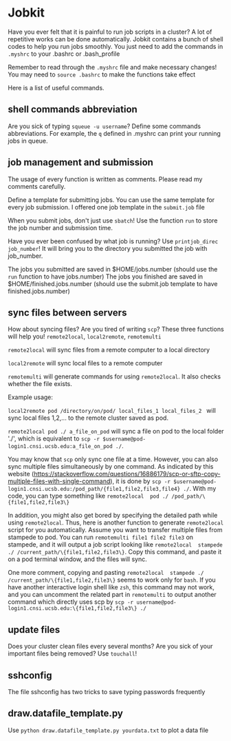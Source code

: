 # Jobkit
Have you ever felt that it is painful to run job scripts in a cluster? A lot of repetitive works can be done automatically. Jobkit contains a bunch of shell codes to help you run jobs smoothly. You just need to add the commands in `.myshrc` to your .bashrc or .bash_profile

Remember to read through the `.myshrc` file and make necessary changes! You may need to `source .bashrc` to make the functions take effect

Here is a list of useful commands.

## shell commands abbreviation
Are you sick of typing `squeue -u username`? Define some commands abbreviations. For example, the `q` defined in .myshrc can print your running jobs in queue.

## job management and submission
The usage of every function is written as comments. Please read my comments carefully.

Define a template for submitting jobs. You can use the same template for every job submission. I offered one job template in the `submit.job` file

When you submit jobs, don't just use `sbatch`! Use the function `run` to store the job number and submission time. 

Have you ever been confused by what job is running? Use `printjob_direc job_number`! It will bring you to the directory you submitted the job with job_number.

The jobs you submitted are saved in $HOME/jobs.number (should use the `run` function to have jobs.number)
The jobs you finished are saved in $HOME/finished.jobs.number (should use the submit.job template to have finished.jobs.number)

## sync files between servers
How about syncing files? Are you tired of writing `scp`? These three functions will help you! `remote2local`, `local2remote`, `remotemulti`

`remote2local` will sync files from a remote computer to a local directory

`local2remote` will sync local files to a remote computer

`remotemulti` will generate commands for using `remote2local`. It also checks whether the file exists.

Example usage: 

`local2remote pod /directory/on/pod/ local_files_1 local_files_2 ` will sync local files 1,2,... to the remote cluster saved as pod.

`remote2local pod ./ a_file_on_pod` will sync a file on pod to the local folder './', which is equivalent to `scp -r $username@pod-login1.cnsi.ucsb.edu:a_file_on_pod ./`. 

You may know that `scp` only sync one file at a time. However, you can also sync multiple files simultaneously by one command. As indicated by this website (https://stackoverflow.com/questions/16886179/scp-or-sftp-copy-multiple-files-with-single-command), it is done by `scp -r $username@pod-login1.cnsi.ucsb.edu:/pod_path/{file1,file2,file3,file4} ./`. With my code, you can type something like `remote2local  pod ./ /pod_path/\{file1,file2,file3\}`

In addition, you might also get bored by specifying the detailed path while using `remote2local`. Thus, here is another function to generate `remote2local` script for you automatically. Assume you want to transfer multiple files from stampede to pod. You can run `remotemulti file1 file2 file3` on stampede, and it will output a job script looking like `remote2local  stampede ./ /current_path/\{file1,file2,file3\}`. Copy this command, and paste it on a pod terminal window, and the files will sync.

One more comment, copying and pasting `remote2local  stampede ./ /current_path/\{file1,file2,file3\}` seems to work only for `bash`. If you have another interactive login shell like `zsh`, this command may not work, and you can uncomment the related part in `remotemulti` to output another command which directly uses scp by `scp -r username@pod-login1.cnsi.ucsb.edu:\{file1,file2,file3\} ./`

## update files
Does your cluster clean files every several months? Are you sick of your important files being removed? Use `touchall`!

## sshconfig
The file sshconfig has two tricks to save typing passwords frequently

## draw.datafile_template.py
Use `python draw.datafile_template.py yourdata.txt` to plot a data file
